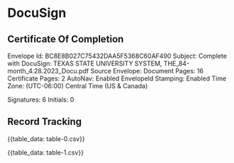 # DocuSign 

## Certificate Of Completion

Envelope Id: BC8E8B027C75432DAA5F5368C60AF490
Subject: Complete with DocuSign: TEXAS STATE UNIVERSITY SYSTEM, THE_84-month_4.28.2023_Docu.pdf Source Envelope:
Document Pages: 16
Certificate Pages: 2
AutoNav: Enabled
Envelopeld Stamping: Enabled
Time Zone: (UTC-06:00) Central Time (US \& Canada)

Signatures: 6
Initials: 0

## Record Tracking

{{table_data: table-0.csv}}

{{table_data: table-1.csv}}
